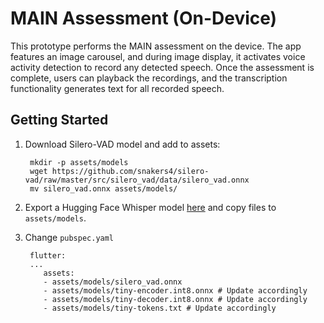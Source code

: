 # MAIN Assessment (On-Device)

This prototype performs the MAIN assessment on the device. The app features an image carousel, and during image display, it activates voice activity detection to record any detected speech. Once the assessment is complete, users can playback the recordings, and the transcription functionality generates text for all recorded speech.

## Getting Started

1. Download Silero-VAD model and add to assets:

        mkdir -p assets/models
        wget https://github.com/snakers4/silero-vad/raw/master/src/silero_vad/data/silero_vad.onnx
        mv silero_vad.onnx assets/models/

2. Export a Hugging Face Whisper model [here](../../scripts/whisper) and copy files to `assets/models`.

3. Change `pubspec.yaml`

        flutter:
        ...
           assets:
           - assets/models/silero_vad.onnx
           - assets/models/tiny-encoder.int8.onnx # Update accordingly
           - assets/models/tiny-decoder.int8.onnx # Update accordingly
           - assets/models/tiny-tokens.txt # Update accordingly

